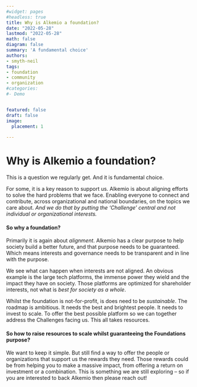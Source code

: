 ```yaml
---
#widget: pages
#headless: true
title: Why is Alkemio a foundation?
date: "2022-05-28"
lastmod: "2022-05-28"
math: false
diagram: false
summary: 'A fundamental choice'
authors:
- smyth-neil
tags:
- foundation 
- community
- organization
#categories:
#- Demo


featured: false
draft: false
image:
  placement: 1
  
---
```


# Why is Alkemio a foundation?

This is a question we regularly get. And it is fundamental choice.

For some, it is a key reason to support us. Alkemio is about aligning efforts to solve the hard problems that we face. Enabling everyone to connect and contribute, across organizational and national boundaries, on the topics we care about. *And we do that by putting the ‘Challenge’ central and not individual or organizational interests.*

#### So why a foundation?

Primarily it is again about *alignment*. Alkemio has a clear purpose to help society build a better future, and that purpose needs to be guaranteed. Which means interests and governance needs to be transparent and in line with the purpose.

We see what can happen when interests are not aligned. An obvious example is the large tech platforms, the immense power they wield and the impact they have on society. Those platforms are optimized for shareholder interests, not what is *best for society as a whole*.

Whilst the foundation is not-for-profit, is does need to be *sustainable*. The roadmap is ambitious. It needs the best and brightest people. It needs to invest to scale. To offer the best possible platform so we can together address the Challenges facing us. This all takes resources.

#### So how to raise resources to scale whilst guaranteeing the Foundations purpose?

We want to keep it simple. But still find a way to offer the people or organizations that support us the rewards they need. Those rewards could be from helping you to make a massive impact, from offering a return on investment or a combination. This is something we are still exploring – so if you are interested to back Alkemio then please reach out!